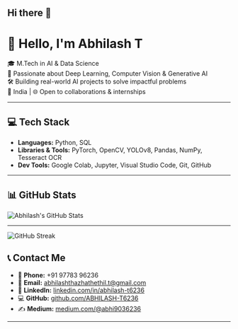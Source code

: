 ## Hi there 👋

# 👋 Hello, I'm Abhilash T

🎓 M.Tech in AI & Data Science  
🧠 Passionate about Deep Learning, Computer Vision & Generative AI  
🛠 Building real-world AI projects to solve impactful problems  
📍 India | 🌐 Open to collaborations & internships

---

## 💻 Tech Stack
- **Languages:** Python, SQL  
- **Libraries & Tools:** PyTorch, OpenCV, YOLOv8, Pandas, NumPy, Tesseract OCR  
- **Dev Tools:** Google Colab, Jupyter, Visual Studio Code, Git, GitHub

---

## 📊 GitHub Stats
![Abhilash's GitHub Stats](https://github-readme-stats.vercel.app/api?username=ABHILASH-T6236&show_icons=true&theme=tokyonight)

---
![GitHub Streak](https://github-readme-streak-stats.herokuapp.com/?user=ABHILASH-T6236&theme=tokyonight)


## 📞 Contact Me

- 📱 **Phone:** +91 97783 96236  
- 📧 **Email:** [abhilashthazhathethil.t@gmail.com](mailto:abhilashthazhathethil.t@gmail.com)  
- 🔗 **LinkedIn:** [linkedin.com/in/abhilash-t6236](https://www.linkedin.com/in/abhilash-t6236)  
- 💻 **GitHub:** [github.com/ABHILASH-T6236](https://github.com/ABHILASH-T6236)  
- ✍️ **Medium:** [medium.com/@abhi9036236](https://medium.com/@abhi9036236)

---


<!--
**ABHILASH-T6236/ABHILASH-T6236** is a ✨ _special_ ✨ repository because its `README.md` (this file) appears on your GitHub profile.

Here are some ideas to get you started:

- 🔭 I’m currently working on ...
- 🌱 I’m currently learning ...
- 👯 I’m looking to collaborate on ...
- 🤔 I’m looking for help with ...
- 💬 Ask me about ...
- 📫 How to reach me: ...
- 😄 Pronouns: ...
- ⚡ Fun fact: ...
-->
